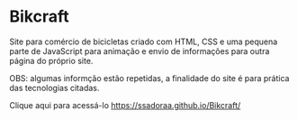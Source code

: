 # Bikcraft
 Site para comércio de bicicletas criado com HTML, CSS e uma pequena parte de JavaScript para animação e envio de informações para outra página do próprio site.
 
 OBS: algumas informção estão repetidas, a finalidade do site é para prática das tecnologias citadas.
 
 Clique aqui para acessá-lo https://ssadoraa.github.io/Bikcraft/
